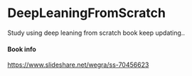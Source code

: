 # DeepLeaningFromScratch
Study using deep leaning from scratch book
keep updating..

#### Book info
https://www.slideshare.net/wegra/ss-70456623
